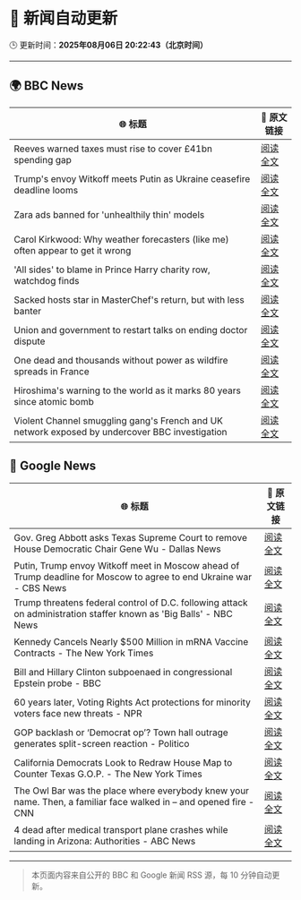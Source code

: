 # 🧠 新闻自动更新

🕒 更新时间：**2025年08月06日 20:22:43（北京时间）**

---

## 🌍 BBC News

| 🌐 标题 | 🔗 原文链接 |
|--------|-------------|
| Reeves warned taxes must rise to cover £41bn spending gap | [阅读全文](https://www.bbc.com/news/articles/cn85vyd1epzo?at_medium=RSS&at_campaign=rss) |
| Trump's envoy Witkoff meets Putin as Ukraine ceasefire deadline looms | [阅读全文](https://www.bbc.com/news/articles/cr5rdl1y8ndo?at_medium=RSS&at_campaign=rss) |
| Zara ads banned for 'unhealthily thin' models | [阅读全文](https://www.bbc.com/news/articles/cp941z3nnnxo?at_medium=RSS&at_campaign=rss) |
| Carol Kirkwood: Why weather forecasters (like me) often appear to get it wrong | [阅读全文](https://www.bbc.com/news/articles/cwy1epz58pyo?at_medium=RSS&at_campaign=rss) |
| 'All sides' to blame in Prince Harry charity row, watchdog finds | [阅读全文](https://www.bbc.com/news/articles/c741n548dkko?at_medium=RSS&at_campaign=rss) |
| Sacked hosts star in MasterChef's return, but with less banter | [阅读全文](https://www.bbc.com/news/articles/cn92vw9gl74o?at_medium=RSS&at_campaign=rss) |
| Union and government to restart talks on ending doctor dispute | [阅读全文](https://www.bbc.com/news/articles/c8jp9n928wko?at_medium=RSS&at_campaign=rss) |
| One dead and thousands without power as wildfire spreads in France | [阅读全文](https://www.bbc.com/news/articles/cj6y803pjkwo?at_medium=RSS&at_campaign=rss) |
| Hiroshima's warning to the world as it marks 80 years since atomic bomb | [阅读全文](https://www.bbc.com/news/articles/cm2v58qrjq0o?at_medium=RSS&at_campaign=rss) |
| Violent Channel smuggling gang's French and UK network exposed by undercover BBC investigation | [阅读全文](https://www.bbc.com/news/articles/cly48nmmzdro?at_medium=RSS&at_campaign=rss) |

## 📰 Google News

| 🌐 标题 | 🔗 原文链接 |
|--------|-------------|
| Gov. Greg Abbott asks Texas Supreme Court to remove House Democratic Chair Gene Wu - Dallas News | [阅读全文](https://news.google.com/rss/articles/CBMizwFBVV95cUxQZDlJWUNyV0tkbEwzWnllODJnV2lkLTdnVGQ5b0RqcVNnVVZWcmJBNTFyQTRPeFZJbXpNRVVCYUJuWVhuVGp0YmNwVTVNUTJiazdYSExSUHJLTU9DUkx1UjhWSzRnWW9pVHg3T2FUMmlJbWNyZk9BUjhEQ2tVeGgySUk5RExJTFVISEdHbHdlUU9KODRXZFNNbFhtdkdCNzlkT2thTVlsOEVoQkMwaUZ0Nk0wRDIzSmV0WHItUU1lNy02S3N3Z0sySU50VzN5a0k?oc=5) |
| Putin, Trump envoy Witkoff meet in Moscow ahead of Trump deadline for Moscow to agree to end Ukraine war - CBS News | [阅读全文](https://news.google.com/rss/articles/CBMinwFBVV95cUxQcWIzSTBvdWFWV200YkIyMVF2dHA5X3E5LWk4b0I5WGVFVUxXcng5TExjdDBCZEZONzZyWlF2VUVMUTktQ0lXQnZZbWZiVDN3N3NUSkVBajZGX3dqVm5GbUlwX0FOTzlsVldhMnhVdWRHMnJfLTcxQzZnVXkxNUhoMmxpQm1mRzROUDJveTJ6N3RJREtRUWpBMEpsaGxFM03SAaQBQVVfeXFMUE5WT1haa3lEUW40YmFLdmhEWU9uZ3pncXNDVHFadlhBN3dUYnJpcmZCeTVZRHZTSEZ4NzVFd21XYWR4azl2Q2M0eW1IejRfaHpDeW9wNVRBQ1ZJalQ4a1JPRnVpUVlaTXpad2phcnMzM3E2bEtNZjlMY1dkdDRxVUIwSk0wd0RnNUdVTmdId0E2UUFodk54RWpOcGJRakdRam5LSUg?oc=5) |
| Trump threatens federal control of D.C. following attack on administration staffer known as 'Big Balls' - NBC News | [阅读全文](https://news.google.com/rss/articles/CBMiyAFBVV95cUxQRFBwU09SUXAyZFBrcW1xR3NQNHcxVW51TFh3dlczQldmMnNkb0hzMnBhcFk2UGFqbHNMQ1h1VnMyQmxUS2lHbEdjYVdLRmpSd200bnM2RmNUTzBLQldtSWptU2VxSi15Y2R4c0tmTzVWZ0dpb05FaVBxSHJNdVBZVmJqSHVqU3BiSmRJNzA4V1Nyd3hYMDhkWGJ5Ul9jeGJZNjNzRUp6T0doeG85RXg0ZmJ0Z01DZjh1Q0Z5N3Vtc3ZHMHF2NDcwaNIBVkFVX3lxTE1oelRrUWdRTlN0OVVPOEM0Q3hhajRyRnFUdklWYUNOMWNwMl9xbEx0UzVXdTNwdUpPNjc1LW44NzFJMDVsYmlMeVlfbFBIamZ0VWtaRnZn?oc=5) |
| Kennedy Cancels Nearly $500 Million in mRNA Vaccine Contracts - The New York Times | [阅读全文](https://news.google.com/rss/articles/CBMieEFVX3lxTE1faS0xcmM1S0lYN2hvUmVOZ2pxaHg4MEt2bW92TFZIdGpCR0ZDR0pjQXRYVUJuZGk3WlM3UkdtOThDZE1wNGhuMTQ4dktoZldoUlB3ZllJeTVNajJVWlRVVmZGSG9jUnNlWHlOaWcydjhNTldyb25VOA?oc=5) |
| Bill and Hillary Clinton subpoenaed in congressional Epstein probe - BBC | [阅读全文](https://news.google.com/rss/articles/CBMiWkFVX3lxTE5zdFlvakFXY1JWd2sxbDZ1M2VESXVrRkppNXpiNUJVYmtvRkhVQzZWNjlHN0dITXdsdnZ6NW9ZYmpFMzFFRnpQcE5fX2VBQ19zM28yT3llY0MwQdIBX0FVX3lxTE93eTc3VzZ6Slp5N0IySlNrSDByMW9oLXpjaEI3Nm1IbEtVTkhPcEE4OXVBSjJRTGo1R1hRcU0td1BRSG95N0MyWl90UkdPYjQwd2ZuaDRXRm9hS0FjZXdN?oc=5) |
| 60 years later, Voting Rights Act protections for minority voters face new threats - NPR | [阅读全文](https://news.google.com/rss/articles/CBMijgFBVV95cUxOSlo3cFRfWTVLYWJyNlBxRHF2RjBvM20yRE5XRTVTMEFRUlhiUmlGY1Y3UnR4RVBoTG9vMmMzWVRKM280eXh6My1naERVSmNjcFFqNG1uQ2pmUVJWVFpQdkxDRjM5SEplSnlNczRRYWM5OHE4WkZNY2JoakZDRGxhWUNnQWtmZEJLTENhV0VB?oc=5) |
| GOP backlash or ‘Democrat op’? Town hall outrage generates split-screen reaction - Politico | [阅读全文](https://news.google.com/rss/articles/CBMihgFBVV95cUxNSmhjUG9qOHFFOGdtNXdmNFdpLUtzSVU3bmx5UTFUVC05SHZwbTdSSW93UzVtYzA5RTl2My1kWUZMelIwdEo1UmhtdUx3OXZJdV9obnRyMEdhdnV1RDF2MDVjSXY5QjlxTE9TTmNscXMtMGFlSE9QbEdlb2tjZm1OUVEtRGFwQQ?oc=5) |
| California Democrats Look to Redraw House Map to Counter Texas G.O.P. - The New York Times | [阅读全文](https://news.google.com/rss/articles/CBMikAFBVV95cUxNTS1obl9KWVBTanlEck1LOVhJZTcxaUx5cjd0MEtOQlNXZ1IwX18tZ0hkTHl0UHhNaHliWnFodk1HWW9FSS1BRkhlMi04YnRWY3FwV2F3UjhBdE1CcGFOS01xSzdLSnJsbW5QMjhKdFpId2EtLVJwdG05eXczdENFOUQ3OV9meG5Oc1k3dUFKSXo?oc=5) |
| The Owl Bar was the place where everybody knew your name. Then, a familiar face walked in – and opened fire - CNN | [阅读全文](https://news.google.com/rss/articles/CBMifEFVX3lxTE9PWEJnZlg2Rl9ELWZhdHJITXlERGZqeHppTi00TWdVdVZSUXRlZ1NnaUxMSGs1RGRkdmppQVZLOGY2Mnl3WWNrZWtNcmdmOE03N3l6NHlfTDRJcGxkbmY4blY0VXhkVjMwQUdjVTlDekFxS1VWUlhzajNDd3rSAYIBQVVfeXFMTVhBdTludlRfRnVpSDRaeDdZX0lmSndCOURkM2xQeEhSRGl6VUVLNUhNeWIzMEhBZWR3SkZhVWw2dmVlODNoVTQyRE1BX3pNb2RINnVzUktyZ05mdGUybndJbjBsN0FhY3YzNlVXYnVNMENraVVldmUxLU1DOHRGVXZOUQ?oc=5) |
| 4 dead after medical transport plane crashes while landing in Arizona: Authorities - ABC News | [阅读全文](https://news.google.com/rss/articles/CBMikwFBVV95cUxNdkZJTmZSVHV0UDJRU0tic2l3eHdjaGN6RF9WaVowb2VmUkFTLU14dExLb1ZsN0V3cV9GMlhHS1E2djFmQWJEeFo5ZW10cW1sWGlmNkduVENNZkpMcmZwYzJ4bU1OeEdTVjU5RGZCd19rS3Z6SWdzVGswaE1vbDVoU3M4c1FBNmJLdFNkOWc1TVUxcVnSAZgBQVVfeXFMUEFWZkxvVUlRN0ROVjI4SkhfUnpLVVdwMWptWWx3dVhYTFVxWHNhUGNET0xnZFFMRk5KcGVST3JUSm9BUUpjakR3Y3RzdHVlcWNsTl9kWHIyb3Ntd2VCbHAzbS11b2FNclBNOW1wcU1HV1lWX3JkNVFVbW9fb216T3BoeWFvNkF4QWVvd2FEVDhoSDd0X0ZDMnI?oc=5) |

---
> 本页面内容来自公开的 BBC 和 Google 新闻 RSS 源，每 10 分钟自动更新。